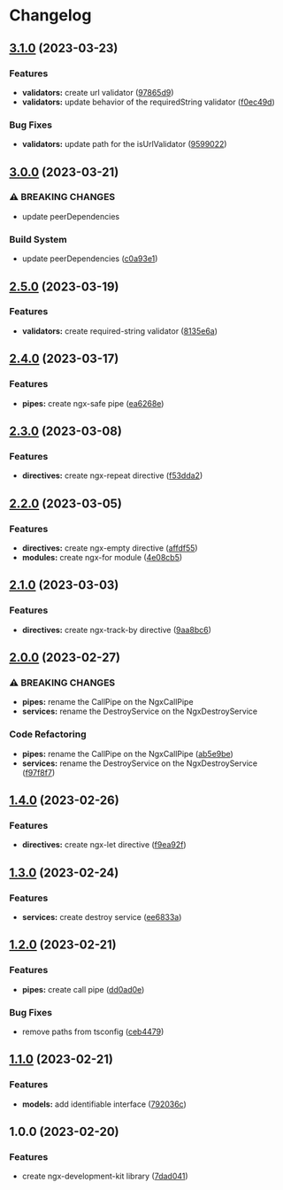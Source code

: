 # Changelog

## [3.1.0](https://github.com/lodygin/ngx-development-kit/compare/v3.0.0...v3.1.0) (2023-03-23)


### Features

* **validators:** create url validator ([97865d9](https://github.com/lodygin/ngx-development-kit/commit/97865d9657ff21ffdc11eb6cad1ae2d8ba3e6d70))
* **validators:** update behavior of the requiredString validator ([f0ec49d](https://github.com/lodygin/ngx-development-kit/commit/f0ec49d473b3831987d609d1ec9009f4c971e3fa))


### Bug Fixes

* **validators:** update path for the isUrlValidator ([9599022](https://github.com/lodygin/ngx-development-kit/commit/95990225b59884b392e8a55afcea6ae80ff663ce))

## [3.0.0](https://github.com/lodygin/ngx-development-kit/compare/v2.5.0...v3.0.0) (2023-03-21)


### ⚠ BREAKING CHANGES

* update peerDependencies

### Build System

* update peerDependencies ([c0a93e1](https://github.com/lodygin/ngx-development-kit/commit/c0a93e1e8c1658363c51aca45443fca6ae8e68f6))

## [2.5.0](https://github.com/lodygin/ngx-development-kit/compare/v2.4.0...v2.5.0) (2023-03-19)


### Features

* **validators:** create required-string validator ([8135e6a](https://github.com/lodygin/ngx-development-kit/commit/8135e6ae83c339a4a2fe2e11b8f77017428e98c0))

## [2.4.0](https://github.com/lodygin/ngx-development-kit/compare/v2.3.0...v2.4.0) (2023-03-17)


### Features

* **pipes:** create ngx-safe pipe ([ea6268e](https://github.com/lodygin/ngx-development-kit/commit/ea6268e0dd7ac15224acf6803839a8125b95a8a8))

## [2.3.0](https://github.com/lodygin/ngx-development-kit/compare/v2.2.0...v2.3.0) (2023-03-08)


### Features

* **directives:** create ngx-repeat directive ([f53dda2](https://github.com/lodygin/ngx-development-kit/commit/f53dda22cd064a0d5b93afff0f10963caea54e99))

## [2.2.0](https://github.com/lodygin/ngx-development-kit/compare/v2.1.0...v2.2.0) (2023-03-05)


### Features

* **directives:** create ngx-empty directive ([affdf55](https://github.com/lodygin/ngx-development-kit/commit/affdf555e681d0b86101a052f2a9a27b8073f8e5))
* **modules:** create ngx-for module ([4e08cb5](https://github.com/lodygin/ngx-development-kit/commit/4e08cb59a78c97f0d0af26b7f1d0fa2851aebd10))

## [2.1.0](https://github.com/lodygin/ngx-development-kit/compare/v2.0.0...v2.1.0) (2023-03-03)


### Features

* **directives:** create ngx-track-by directive ([9aa8bc6](https://github.com/lodygin/ngx-development-kit/commit/9aa8bc6eb2f304176d8b8162e8aab2eee658a78a))

## [2.0.0](https://github.com/lodygin/ngx-development-kit/compare/v1.4.0...v2.0.0) (2023-02-27)


### ⚠ BREAKING CHANGES

* **pipes:** rename the CallPipe on the NgxCallPipe
* **services:** rename the DestroyService on the NgxDestroyService

### Code Refactoring

* **pipes:** rename the CallPipe on the NgxCallPipe ([ab5e9be](https://github.com/lodygin/ngx-development-kit/commit/ab5e9beed00a11f0193ad94e8fba741fb1fc6ed2))
* **services:** rename the DestroyService on the NgxDestroyService ([f97f8f7](https://github.com/lodygin/ngx-development-kit/commit/f97f8f7b233217771fb679a8e8c52b1e0ad77b68))

## [1.4.0](https://github.com/lodygin/ngx-development-kit/compare/v1.3.0...v1.4.0) (2023-02-26)


### Features

* **directives:** create ngx-let directive ([f9ea92f](https://github.com/lodygin/ngx-development-kit/commit/f9ea92f7fdfd86ca83b23ade3fe89bdfae737edd))

## [1.3.0](https://github.com/lodygin/ngx-development-kit/compare/v1.2.0...v1.3.0) (2023-02-24)


### Features

* **services:** create destroy service ([ee6833a](https://github.com/lodygin/ngx-development-kit/commit/ee6833a9f264f6e070e5ea95554ff62e716c992b))

## [1.2.0](https://github.com/lodygin/ngx-development-kit/compare/v1.1.0...v1.2.0) (2023-02-21)


### Features

* **pipes:** create call pipe ([dd0ad0e](https://github.com/lodygin/ngx-development-kit/commit/dd0ad0ea694e04fdbc9a96326b63a4b158f4ed5b))


### Bug Fixes

* remove paths from tsconfig ([ceb4479](https://github.com/lodygin/ngx-development-kit/commit/ceb4479d96cbc47fc11eeaf168a6c52ac1c9571b))

## [1.1.0](https://github.com/lodygin/ngx-development-kit/compare/v1.0.0...v1.1.0) (2023-02-21)


### Features

* **models:** add identifiable interface ([792036c](https://github.com/lodygin/ngx-development-kit/commit/792036c18e227de4132c64ce38d39be2acfddd33))

## 1.0.0 (2023-02-20)


### Features

* create ngx-development-kit library ([7dad041](https://github.com/lodygin/ngx-development-kit/commit/7dad0414052391c93e737e8174610275bd7159c2))
